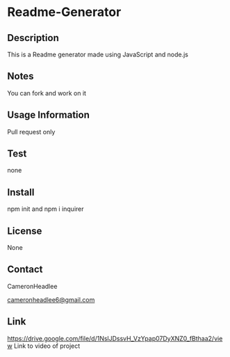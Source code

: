 # Readme-Generator

  ## Description
  This is a Readme generator made using JavaScript and node.js

  ## Notes
  You can fork and work on it

  ## Usage Information
  Pull request only

  ## Test
  none

  ## Install
  npm init and npm i inquirer 

  ## License 
  None

  ## Contact
  CameronHeadlee

  cameronheadlee6@gmail.com
  ## Link 
https://drive.google.com/file/d/1NslJDssvH_VzYpap07DyXNZ0_fBthaa2/view
Link to video of project
